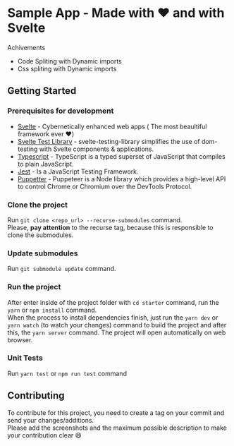 # Sample App - Made with :heart: and with Svelte


Achivements 

* Code Spliting with Dynamic imports
* Css spliting with Dynamic imports

## Getting Started
### Prerequisites for development
- [Svelte](https://svelte.dev/) - Cybernetically enhanced web apps ( The most beaultiful framework ever  :heart:)
- [Svelte Test Library](https://testing-library.com/docs/svelte-testing-library/intro) - svelte-testing-library simplifies the use of dom-testing with Svelte components & applications.
- [Typescript](https://www.typescriptlang.org/) - TypeScript is a typed superset of JavaScript that compiles to plain JavaScript.
- [Jest](https://jestjs.io) - Is a JavaScript Testing Framework.
- [Puppetter](https://github.com/GoogleChrome/puppeteer) - Puppeteer is a Node library which provides a high-level API to control Chrome or Chromium over the DevTools Protocol.

### Clone the project

Run `git clone <repo_url> --recurse-submodules` command.<br/>
Please,  **pay attention**  to the recurse tag, because this is responsible to clone the submodules.

### Update submodules

Run `git submodule update` command.

### Run the project

After enter inside of the project folder with `cd starter` command, run the `yarn` or `npm install` command.<br/>
When the process to install dependencies finish, just run the `yarn dev` or `yarn watch` (to watch your changes) command to build the project and after this, the `yarn server` command. The project will open automatically on web browser.

### Unit Tests

Run `yarn test`  or `npm run test` command

## Contributing

To contribute for this project, you need to create a tag on your commit and send your changes/additions.<br/>
Please add the screenshots and the maximum possible description to make your contribution clear :smile:
